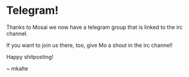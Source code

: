 # Telegram!

Thanks to Mosai we now have a telegram group that is linked to the irc channel. 

If you want to join us there, too, give Mo a shout in the irc channel! 

Happy shitposting! 

~ mkalte
